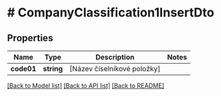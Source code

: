 # # CompanyClassification1InsertDto

## Properties

Name | Type | Description | Notes
------------ | ------------- | ------------- | -------------
**code01** | **string** | [Název číselníkové položky] |

[[Back to Model list]](../../README.md#models) [[Back to API list]](../../README.md#endpoints) [[Back to README]](../../README.md)

